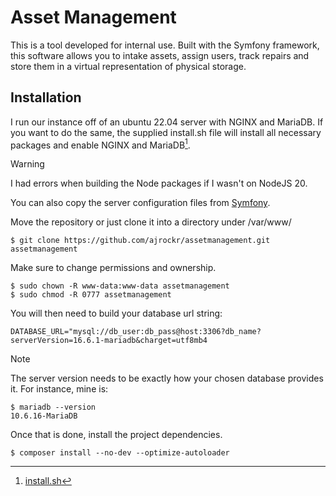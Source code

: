 # Asset Management

This is a tool developed for internal use. Built with the Symfony framework, this software allows you to intake assets, assign users, track repairs and store them in a virtual representation of physical storage.

## Installation
I run our instance off of an ubuntu 22.04 server with NGINX and MariaDB. If you want to do the same, the supplied install.sh file will install all necessary packages and enable NGINX and MariaDB[^1].

> [!WARNING]
> I had errors when building the Node packages if I wasn't on NodeJS 20.

You can also copy the server configuration files from [Symfony](https://symfony.com/doc/current/setup/web_server_configuration.html).

Move the repository or just clone it into a directory under /var/www/
```shell
$ git clone https://github.com/ajrockr/assetmanagement.git assetmanagement
```
Make sure to change permissions and ownership.
```shell
$ sudo chown -R www-data:www-data assetmanagement
$ sudo chmod -R 0777 assetmanagement
```

You will then need to build your database url string:
```dotenv
DATABASE_URL="mysql://db_user:db_pass@host:3306?db_name?serverVersion=16.6.1-mariadb&charget=utf8mb4
```

> [!NOTE]
> The server version needs to be exactly how your chosen database provides it. For instance, mine is:
> 
```shell
$ mariadb --version
10.6.16-MariaDB
```

Once that is done, install the project dependencies.
```shell
$ composer install --no-dev --optimize-autoloader
```

[^1]: [install.sh](https://github.com/ajrockr/AssetManagement/blob/master/install.sh)
